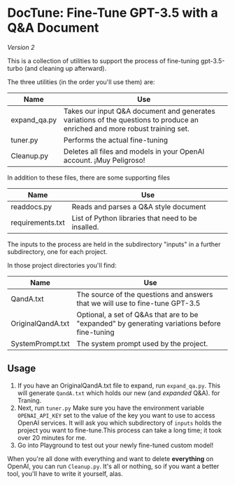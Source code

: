 # DocTune: Fine-Tune GPT-3.5 with a Q&A Document

*Version 2*

This is a collection of utilities to support the process of fine-tuning gpt-3.5-turbo (and cleaning up afterward).

The three utilities (in the order you'll use them) are:

| Name         | Use                                                          |
| ------------ | ------------------------------------------------------------ |
| expand_qa.py | Takes our input Q&A document and generates variations of the questions to produce an enriched and more robust training set. |
| tuner.py     | Performs the actual fine-tuning                              |
| Cleanup.py   | Deletes all files and models in your OpenAI account.  ¡Muy Peligroso! |

In addition to these files, there are some supporting files

| Name             | Use                                                |
| ---------------- | -------------------------------------------------- |
| readdocs.py      | Reads and parses a Q&A style document              |
| requirements.txt | List of Python libraries that need to be insalled. |

The inputs to the process are held in the subdirectory "inputs" in a further subdirectory, one for each project.

In those project directories you'll find:

| Name              | Use                                                          |
| ----------------- | ------------------------------------------------------------ |
| QandA.txt         | The source of the questions and answers that we will use to fine-tune GPT-3.5 |
| OriginalQandA.txt | Optional, a set of Q&As that are to be "expanded" by generating variations before fine-tuning |
| SystemPrompt.txt  | The system prompt used by the project.                       |



## Usage

1. If you have an OriginalQandA.txt file to expand, run `expand_qa.py`.  This will generate `QandA.txt` which holds our new (and *expanded* Q&A). for Traning.
2. Next, run `tuner.py` Make sure you have the environment variable `OPENAI_API_KEY` set to the value of the key you want to use to access OpenAI services.  It will ask you which subdirectory of `inputs` holds the project you want to fine-tune.This process can take a long time; it took over 20 minutes for me.
3. Go into Playground to test out your newly fine-tuned custom model!

When you're all done with everything and want to delete **everything** on OpenAI, you can run `Cleanup.py`.  It's all or nothing, so if you want a better tool, you'll have to write it yourself, alas.



